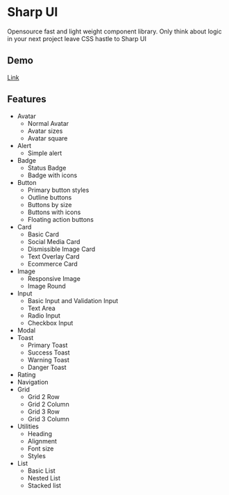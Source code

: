 # Sharp UI

Opensource fast and light weight component library. Only think about logic in your next project leave CSS hastle to Sharp UI

## Demo

[Link](sharp-ui.netlify.app/)

## Features

- Avatar
  - Normal Avatar
  - Avatar sizes
  - Avatar square
- Alert
  - Simple alert
- Badge
  - Status Badge
  - Badge with icons
- Button
  - Primary button styles
  - Outline buttons
  - Buttons by size
  - Buttons with icons
  - Floating action buttons
- Card
  - Basic Card
  - Social Media Card
  - Dismissible Image Card
  - Text Overlay Card
  - Ecommerce Card
- Image
  - Responsive Image
  - Image Round
- Input
  - Basic Input and Validation Input
  - Text Area
  - Radio Input
  - Checkbox Input
- Modal
- Toast
  - Primary Toast
  - Success Toast
  - Warning Toast
  - Danger Toast
- Rating
- Navigation
- Grid
  - Grid 2 Row
  - Grid 2 Column
  - Grid 3 Row
  - Grid 3 Column
- Utilities
  - Heading
  - Alignment
  - Font size
  - Styles
- List
  - Basic List
  - Nested List
  - Stacked list
